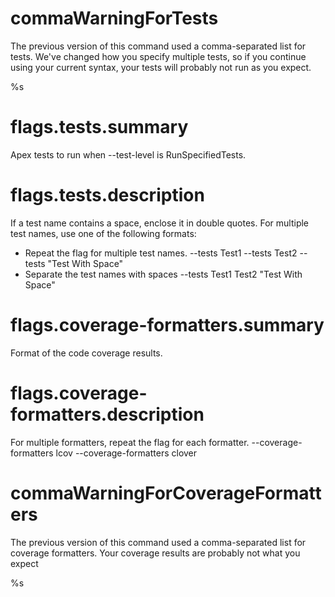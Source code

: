 # commaWarningForTests

The previous version of this command used a comma-separated list for tests. We've changed how you specify multiple tests, so if you continue using your current syntax, your tests will probably not run as you expect. 

%s

# flags.tests.summary

Apex tests to run when --test-level is RunSpecifiedTests.

# flags.tests.description

If a test name contains a space, enclose it in double quotes.
For multiple test names, use one of the following formats:

- Repeat the flag for multiple test names. --tests Test1 --tests Test2 --tests "Test With Space"
- Separate the test names with spaces --tests Test1 Test2 "Test With Space"

# flags.coverage-formatters.summary

Format of the code coverage results.

# flags.coverage-formatters.description

For multiple formatters, repeat the flag for each formatter.
--coverage-formatters lcov --coverage-formatters clover

# commaWarningForCoverageFormatters

The previous version of this command used a comma-separated list for coverage formatters. Your coverage results are probably not what you expect

%s
